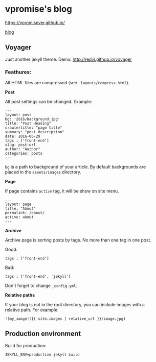 # vpromise's blog
<https://vpromisever.github.io/>

[blog](https://vpromisever.github.io)

## Voyager

Just another jekyll theme. Demo: <http://redvi.github.io/voyager>

### Feathures:

All HTML files are compressed (see `_layouts/compress.html`).

**Post**

All post settings can be changed. Example:

```
---
layout: post
bg: '2016/background.jpg'
title: "Post Heading"
crawlertitle: "page title"
summary: "post description"
date: 2016-06-29
tags : ['front-end']
slug: post-url
author: "Author"
categories: posts
---
```

`bg` is a path to background of your article. By default backgrounds are placed in the `assets/images` directory.

**Page**

If page contains `active` tag, it will be show on site menu.

```
---
layout: page
title: "About"
permalink: /about/
active: about
---
```

**Archive**

Archive page is sorting posts by tags. No more than one tag in one post.

Good:

```
tags : ['front-end']
```

Bad:

```
tags : ['front-end', 'jekyll']
```

Don't forget to change `_config.yml`.

**Relative paths**

If your blog is not in the root directory, you can include images with a relative path. For example:

```
![my_image]({{ site.images | relative_url }}/image.jpg)
```

## Production environment

Build for production:

`JEKYLL_ENV=production jekyll build`
